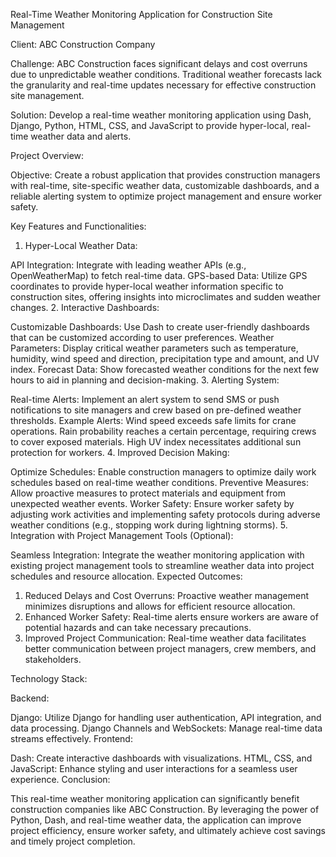 Real-Time Weather Monitoring Application for Construction Site Management

Client: ABC Construction Company

Challenge: ABC Construction faces significant delays and cost overruns due to unpredictable weather conditions. Traditional weather forecasts lack the granularity and real-time updates necessary for effective construction site management.

Solution: Develop a real-time weather monitoring application using Dash, Django, Python, HTML, CSS, and JavaScript to provide hyper-local, real-time weather data and alerts.

Project Overview:

Objective: Create a robust application that provides construction managers with real-time, site-specific weather data, customizable dashboards, and a reliable alerting system to optimize project management and ensure worker safety.

Key Features and Functionalities:

1. Hyper-Local Weather Data:

API Integration: Integrate with leading weather APIs (e.g., OpenWeatherMap) to fetch real-time data.
GPS-based Data: Utilize GPS coordinates to provide hyper-local weather information specific to construction sites, offering insights into microclimates and sudden weather changes. 2. Interactive Dashboards:

Customizable Dashboards: Use Dash to create user-friendly dashboards that can be customized according to user preferences.
Weather Parameters: Display critical weather parameters such as temperature, humidity, wind speed and direction, precipitation type and amount, and UV index.
Forecast Data: Show forecasted weather conditions for the next few hours to aid in planning and decision-making. 3. Alerting System:

Real-time Alerts: Implement an alert system to send SMS or push notifications to site managers and crew based on pre-defined weather thresholds.
Example Alerts:
Wind speed exceeds safe limits for crane operations.
Rain probability reaches a certain percentage, requiring crews to cover exposed materials.
High UV index necessitates additional sun protection for workers. 4. Improved Decision Making:

Optimize Schedules: Enable construction managers to optimize daily work schedules based on real-time weather conditions.
Preventive Measures: Allow proactive measures to protect materials and equipment from unexpected weather events.
Worker Safety: Ensure worker safety by adjusting work activities and implementing safety protocols during adverse weather conditions (e.g., stopping work during lightning storms). 5. Integration with Project Management Tools (Optional):

Seamless Integration: Integrate the weather monitoring application with existing project management tools to streamline weather data into project schedules and resource allocation.
Expected Outcomes:

1. Reduced Delays and Cost Overruns: Proactive weather management minimizes disruptions and allows for efficient resource allocation.
2. Enhanced Worker Safety: Real-time alerts ensure workers are aware of potential hazards and can take necessary precautions.
3. Improved Project Communication: Real-time weather data facilitates better communication between project managers, crew members, and stakeholders.

Technology Stack:

Backend:

Django: Utilize Django for handling user authentication, API integration, and data processing.
Django Channels and WebSockets: Manage real-time data streams effectively.
Frontend:

Dash: Create interactive dashboards with visualizations.
HTML, CSS, and JavaScript: Enhance styling and user interactions for a seamless user experience.
Conclusion:

This real-time weather monitoring application can significantly benefit construction companies like ABC Construction. By leveraging the power of Python, Dash, and real-time weather data, the application can improve project efficiency, ensure worker safety, and ultimately achieve cost savings and timely project completion.
